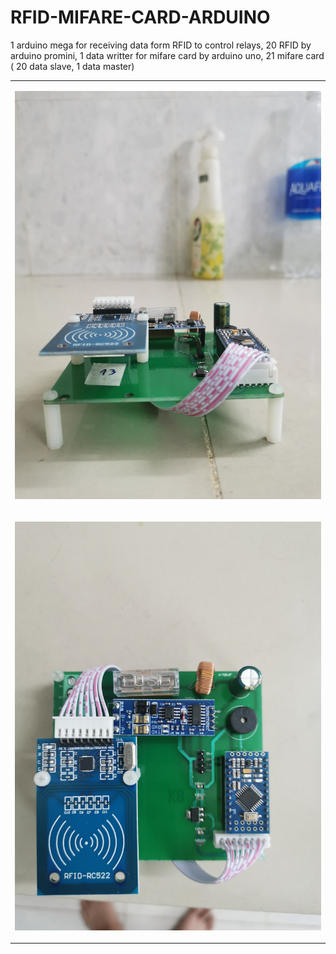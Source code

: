 # RFID-MIFARE-CARD-ARDUINO
1 arduino mega for receiving data form RFID to control relays, 20 RFID by arduino promini, 1 data writter for mifare card by arduino uno,  21 mifare card ( 20 data slave, 1 data master)
</table>   
<table style="width:100%;">
   <tr>
      <td>
         <p align="center"> 
            <img src="https://raw.githubusercontent.com/khanhlong22102000/RFID-MIFARE-CARD-ARDUINO/main/4.%20Overview/RFID_1.jpg" alt="dev" width="100%"/>
      </td>
  </tr>
  <tr>
      <td>
         <p align="center"> 
            <img src="https://raw.githubusercontent.com/khanhlong22102000/RFID-MIFARE-CARD-ARDUINO/main/4.%20Overview/RFID_2.jpg" alt="dev" width="100%"/>
      </td>
 
  </tr>
</table> 
